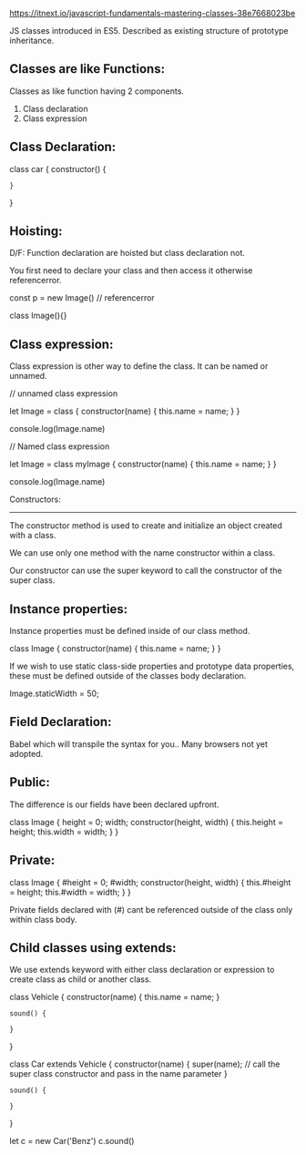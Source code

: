 https://itnext.io/javascript-fundamentals-mastering-classes-38e7668023be

JS classes introduced in ES5. Described as existing structure of prototype inheritance.

Classes are like Functions:
----------------------------

Classes as like function having 2 components.

1. Class declaration
2. Class expression

Class Declaration:
-------------------

class car {
    constructor() {

    }
}

Hoisting:
----------

D/F: Function declaration are hoisted but class declaration not. 

You first need to declare your class and then access it otherwise referencerror.

const p = new Image() // referencerror

class Image(){}

Class expression:
------------------

Class expression is other way to define the class. It can be named or unnamed. 

// unnamed class expression

let Image = class {
    constructor(name) {
        this.name = name;
    }
}

console.log(Image.name)

// Named class expression

let Image = class myImage {
    constructor(name) {
        this.name = name;
    }
}

console.log(Image.name)

Constructors:
______________

The constructor method is used to create and initialize an object created with a class.

We can use only one method with the name constructor within a class.

Our constructor can use the super keyword to call the constructor of the super class.

Instance properties:
-----------------------

Instance properties must be defined inside of our class method.

class Image {
    constructor(name) {
        this.name = name;
    }
}

If we wish to use static class-side properties and prototype data properties, these must be defined outside of
the classes body declaration.

Image.staticWidth = 50;

Field Declaration:
--------------------

Babel which will transpile the syntax for you.. Many browsers not yet adopted.

Public:
--------

The difference is our fields have been declared upfront.

class Image {
    height = 0;
    width;
    constructor(height, width) {
        this.height = height;
        this.width = width;
    }
}

Private:
--------

class Image {
    #height = 0;
    #width;
    constructor(height, width) {
        this.#height = height;
        this.#width = width;
    }
}

Private fields declared with (#) cant be referenced outside of the class only within
class body.

Child classes using extends:
------------------------------

We use extends keyword with either class declaration or expression to create class as child or another class.

class Vehicle {
    constructor(name) {
        this.name = name;
    }

    sound() {

    }
}

class Car extends Vehicle {
    constructor(name) {
        super(name); // call the super class constructor and pass in the name parameter
    }

    sound() {

    }
}

let c = new Car('Benz')
c.sound()

